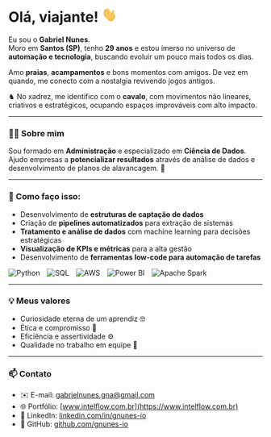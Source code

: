 # Olá, viajante! <img src="https://raw.githubusercontent.com/ABSphreak/ABSphreak/master/gifs/Hi.gif" width="30px" height="30px">

Eu sou o **Gabriel Nunes**.  
Moro em **Santos (SP)**, tenho **29 anos** e estou imerso no universo de **automação e tecnologia**, buscando evoluir um pouco mais todos os dias.

Amo **praias**, **acampamentos** e bons momentos com amigos. De vez em quando, me conecto com a nostalgia revivendo jogos antigos.  

♞ No xadrez, me identifico com o **cavalo**, com movimentos não lineares, criativos e estratégicos, ocupando espaços improváveis com alto impacto. 

---

### 👨‍💻 Sobre mim

Sou formado em **Administração** e especializado em **Ciência de Dados**.  
Ajudo empresas a **potencializar resultados** através de análise de dados e desenvolvimento de planos de alavancagem. 🚀

---

### 🔧 Como faço isso:
- Desenvolvimento de **estruturas de captação de dados**
- Criação de **pipelines automatizados** para extração de sistemas
- **Tratamento e análise de dados** com machine learning para decisões estratégicas
- **Visualização de KPIs e métricas** para a alta gestão
- Desenvolvimento de **ferramentas low-code para automação de tarefas**

<p align="left">
  <!-- Python -->
  <img src="https://cdn.jsdelivr.net/gh/devicons/devicon/icons/python/python-original.svg" alt="Python" width="40" height="40" style="margin-right:10px;"/>
  
  <!-- SQL -->
  <img src="https://img.icons8.com/fluency/48/database.png" alt="SQL" width="40" height="40" style="margin-right:10px;"/>

  <!-- AWS -->
  <img src="https://img.icons8.com/color/48/amazon-web-services.png" alt="AWS" width="40" height="40" style="margin-right:10px;"/>

  <!-- Power BI -->
  <img src="https://img.icons8.com/color/48/power-bi.png" alt="Power BI" width="40" height="40" style="margin-right:10px;"/>

  <!-- Apache Spark -->
  <img src="https://upload.wikimedia.org/wikipedia/commons/f/f3/Apache_Spark_logo.svg" alt="Apache Spark" width="80" height="40" style="margin-right:10px;"/>
</p>

---

### 💡 Meus valores
- Curiosidade eterna de um aprendiz 🤓  
- Ética e compromisso 🤝  
- Eficiência e assertividade ⚙️  
- Qualidade no trabalho em equipe 🧩

---

### 📫 Contato
- ✉️ E-mail: [gabrielnunes.gna@gmail.com](mailto:gabrielnunes.gna@gmail.com)  
- 🌐 Portfólio: [www.intelflow.com.br](https://www.intelflow.com.br)  
- 💼 LinkedIn: [linkedin.com/in/gnunes-io](https://www.linkedin.com/in/gnunes-io)  
- 🐙 GitHub: [github.com/gnunes-io](https://github.com/gnunes-io)
